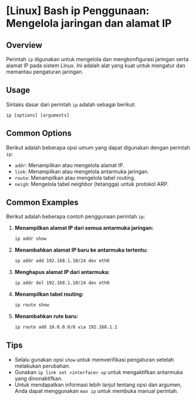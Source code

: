 # [Linux] Bash ip Penggunaan: Mengelola jaringan dan alamat IP

## Overview
Perintah `ip` digunakan untuk mengelola dan mengkonfigurasi jaringan serta alamat IP pada sistem Linux. Ini adalah alat yang kuat untuk mengatur dan memantau pengaturan jaringan.

## Usage
Sintaks dasar dari perintah `ip` adalah sebagai berikut:
```
ip [options] [arguments]
```

## Common Options
Berikut adalah beberapa opsi umum yang dapat digunakan dengan perintah `ip`:

- `addr`: Menampilkan atau mengelola alamat IP.
- `link`: Menampilkan atau mengelola antarmuka jaringan.
- `route`: Menampilkan atau mengelola tabel routing.
- `neigh`: Mengelola tabel neighbor (tetangga) untuk protokol ARP.

## Common Examples
Berikut adalah beberapa contoh penggunaan perintah `ip`:

1. **Menampilkan alamat IP dari semua antarmuka jaringan:**
   ```bash
   ip addr show
   ```

2. **Menambahkan alamat IP baru ke antarmuka tertentu:**
   ```bash
   ip addr add 192.168.1.10/24 dev eth0
   ```

3. **Menghapus alamat IP dari antarmuka:**
   ```bash
   ip addr del 192.168.1.10/24 dev eth0
   ```

4. **Menampilkan tabel routing:**
   ```bash
   ip route show
   ```

5. **Menambahkan rute baru:**
   ```bash
   ip route add 10.0.0.0/8 via 192.168.1.1
   ```

## Tips
- Selalu gunakan opsi `show` untuk memverifikasi pengaturan setelah melakukan perubahan.
- Gunakan `ip link set <interface> up` untuk mengaktifkan antarmuka yang dinonaktifkan.
- Untuk mendapatkan informasi lebih lanjut tentang opsi dan argumen, Anda dapat menggunakan `man ip` untuk membuka manual perintah.